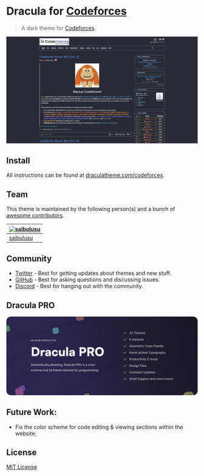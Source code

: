 # Dracula for [Codeforces](https://codeforces.com)

> A dark theme for [Codeforces](https://codeforces.com).

![Screenshot](./screenshot.png)

## Install

All instructions can be found at [draculatheme.com/codeforces](https://draculatheme.com/codeforces).

## Team

This theme is maintained by the following person(s) and a bunch of [awesome contributors](https://github.com/dracula/codeforces/graphs/contributors).

| [![saibulusu](https://github.com/saibulusu.png?size=75)](https://github.com/saibulusu) |
| -------------------------------------------------------------------------------------- |
| [saibulusu](https://github.com/saibulusu)                                              |

## Community

- [Twitter](https://twitter.com/draculatheme) - Best for getting updates about themes and new stuff.
- [GitHub](https://github.com/dracula/dracula-theme/discussions) - Best for asking questions and discussing issues.
- [Discord](https://draculatheme.com/discord-invite) - Best for hanging out with the community.

## Dracula PRO

[![Dracula PRO](./.github/dracula-pro.png)](https://draculatheme.com/pro)

## Future Work:

- Fix the color scheme for code editing & viewing sections within the website;

## License

[MIT License](./LICENSE)
